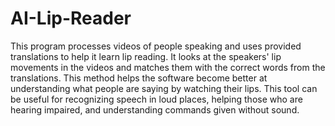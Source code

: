 # AI-Lip-Reader
This program processes videos of people speaking and uses provided translations to help it learn lip reading. It looks at the speakers' lip movements in the videos and matches them with the correct words from the translations. This method helps the software become better at understanding what people are saying by watching their lips. This tool can be useful for recognizing speech in loud places, helping those who are hearing impaired, and understanding commands given without sound.
